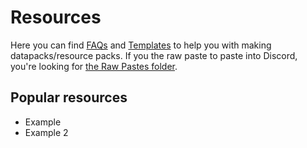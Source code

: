 # Resources

Here you can find [FAQs](Resources/faqs) and [Templates](Templates/faqs) to help you with making datapacks/resource packs.
If you the raw paste to paste into Discord, you're looking for [the Raw Pastes folder](Raw_Pastes).

## Popular resources

- Example
- Example 2
